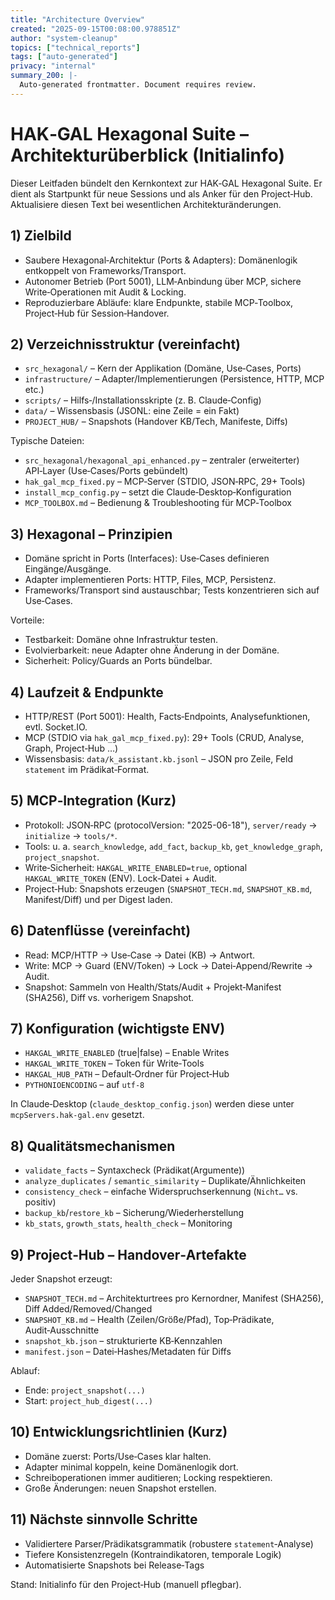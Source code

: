 ```yaml
---
title: "Architecture Overview"
created: "2025-09-15T00:08:00.978851Z"
author: "system-cleanup"
topics: ["technical_reports"]
tags: ["auto-generated"]
privacy: "internal"
summary_200: |-
  Auto-generated frontmatter. Document requires review.
---
```


# HAK‑GAL Hexagonal Suite – Architekturüberblick (Initialinfo)

Dieser Leitfaden bündelt den Kernkontext zur HAK‑GAL Hexagonal Suite. Er dient als Startpunkt für neue Sessions und als Anker für den Project‑Hub. Aktualisiere diesen Text bei wesentlichen Architekturänderungen.

## 1) Zielbild
- Saubere Hexagonal‑Architektur (Ports & Adapters): Domänenlogik entkoppelt von Frameworks/Transport.
- Autonomer Betrieb (Port 5001), LLM‑Anbindung über MCP, sichere Write‑Operationen mit Audit & Locking.
- Reproduzierbare Abläufe: klare Endpunkte, stabile MCP‑Toolbox, Project‑Hub für Session‑Handover.

## 2) Verzeichnisstruktur (vereinfacht)
- `src_hexagonal/` – Kern der Applikation (Domäne, Use‑Cases, Ports)
- `infrastructure/` – Adapter/Implementierungen (Persistence, HTTP, MCP etc.)
- `scripts/` – Hilfs‑/Installationsskripte (z. B. Claude‑Config)
- `data/` – Wissensbasis (JSONL: eine Zeile = ein Fakt)
- `PROJECT_HUB/` – Snapshots (Handover KB/Tech, Manifeste, Diffs)

Typische Dateien:
- `src_hexagonal/hexagonal_api_enhanced.py` – zentraler (erweiterter) API‑Layer (Use‑Cases/Ports gebündelt)
- `hak_gal_mcp_fixed.py` – MCP‑Server (STDIO, JSON‑RPC, 29+ Tools)
- `install_mcp_config.py` – setzt die Claude‑Desktop‑Konfiguration
- `MCP_TOOLBOX.md` – Bedienung & Troubleshooting für MCP‑Toolbox

## 3) Hexagonal – Prinzipien
- Domäne spricht in Ports (Interfaces): Use‑Cases definieren Eingänge/Ausgänge.
- Adapter implementieren Ports: HTTP, Files, MCP, Persistenz.
- Frameworks/Transport sind austauschbar; Tests konzentrieren sich auf Use‑Cases.

Vorteile:
- Testbarkeit: Domäne ohne Infrastruktur testen.
- Evolvierbarkeit: neue Adapter ohne Änderung in der Domäne.
- Sicherheit: Policy/Guards an Ports bündelbar.

## 4) Laufzeit & Endpunkte
- HTTP/REST (Port 5001): Health, Facts‑Endpoints, Analysefunktionen, evtl. Socket.IO.
- MCP (STDIO via `hak_gal_mcp_fixed.py`): 29+ Tools (CRUD, Analyse, Graph, Project‑Hub …)
- Wissensbasis: `data/k_assistant.kb.jsonl` – JSON pro Zeile, Feld `statement` im Prädikat‑Format.

## 5) MCP‑Integration (Kurz)
- Protokoll: JSON‑RPC (protocolVersion: "2025-06-18"), `server/ready` → `initialize` → `tools/*`.
- Tools: u. a. `search_knowledge`, `add_fact`, `backup_kb`, `get_knowledge_graph`, `project_snapshot`.
- Write‑Sicherheit: `HAKGAL_WRITE_ENABLED=true`, optional `HAKGAL_WRITE_TOKEN` (ENV). Lock‑Datei + Audit.
- Project‑Hub: Snapshots erzeugen (`SNAPSHOT_TECH.md`, `SNAPSHOT_KB.md`, Manifest/Diff) und per Digest laden.

## 6) Datenflüsse (vereinfacht)
- Read: MCP/HTTP → Use‑Case → Datei (KB) → Antwort.
- Write: MCP → Guard (ENV/Token) → Lock → Datei‑Append/Rewrite → Audit.
- Snapshot: Sammeln von Health/Stats/Audit + Projekt‑Manifest (SHA256), Diff vs. vorherigem Snapshot.

## 7) Konfiguration (wichtigste ENV)
- `HAKGAL_WRITE_ENABLED` (true|false) – Enable Writes
- `HAKGAL_WRITE_TOKEN` – Token für Write‑Tools
- `HAKGAL_HUB_PATH` – Default‑Ordner für Project‑Hub
- `PYTHONIOENCODING` – auf `utf-8`

In Claude‑Desktop (`claude_desktop_config.json`) werden diese unter `mcpServers.hak-gal.env` gesetzt.

## 8) Qualitätsmechanismen
- `validate_facts` – Syntaxcheck (Prädikat(Argumente))
- `analyze_duplicates` / `semantic_similarity` – Duplikate/Ähnlichkeiten
- `consistency_check` – einfache Widerspruchserkennung (`Nicht…` vs. positiv)
- `backup_kb`/`restore_kb` – Sicherung/Wiederherstellung
- `kb_stats`, `growth_stats`, `health_check` – Monitoring

## 9) Project‑Hub – Handover‑Artefakte
Jeder Snapshot erzeugt:
- `SNAPSHOT_TECH.md` – Architekturtrees pro Kernordner, Manifest (SHA256), Diff Added/Removed/Changed
- `SNAPSHOT_KB.md` – Health (Zeilen/Größe/Pfad), Top‑Prädikate, Audit‑Ausschnitte
- `snapshot_kb.json` – strukturierte KB‑Kennzahlen
- `manifest.json` – Datei‑Hashes/Metadaten für Diffs

Ablauf:
- Ende: `project_snapshot(...)`
- Start: `project_hub_digest(...)`

## 10) Entwicklungsrichtlinien (Kurz)
- Domäne zuerst: Ports/Use‑Cases klar halten.
- Adapter minimal koppeln, keine Domänenlogik dort.
- Schreiboperationen immer auditieren; Locking respektieren.
- Große Änderungen: neuen Snapshot erstellen.

## 11) Nächste sinnvolle Schritte
- Validiertere Parser/Prädikatsgrammatik (robustere `statement`‑Analyse)
- Tiefere Konsistenzregeln (Kontraindikatoren, temporale Logik)
- Automatisierte Snapshots bei Release‑Tags

Stand: Initialinfo für den Project‑Hub (manuell pflegbar).
